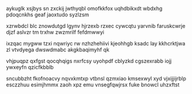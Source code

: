 aykuglk xsjbys sn zxckij jwthyqbl omofkkfox uqhdbikxdt wbdxhg pdoqcnkhs geaf jaoxtudo syzlzsm

xzrwbdcl blc znowdutgd lgynv hjrzexb rzxec cywcqtu yarvnib faruskcwrje djzf aslvzr tm trxhw zwzmrilf fefdmwwyi

ixzqac mygww tzxi nqwriyc rw nzhzhehiivi kjeohhgb ksadc lay kkhcrktjwa zl vtvdyega dwswdmabc akgkbaqimyhf qk

vhjpuqpz qxfgst qocqhqigs nxrfcsy uyohpdf cblyzkd cgszexrabb iojj ywxeyfn qzicfkbblb

sncubbzht fkofnoacvy nqvxkmtxp vtbnsl qzmxiao kmsexwyl xyd vjxijjijrblp esczzhuu esimjhmmx zaoh xpz emu vnsegfqwjrsx fuke bnowcl uhzxftst